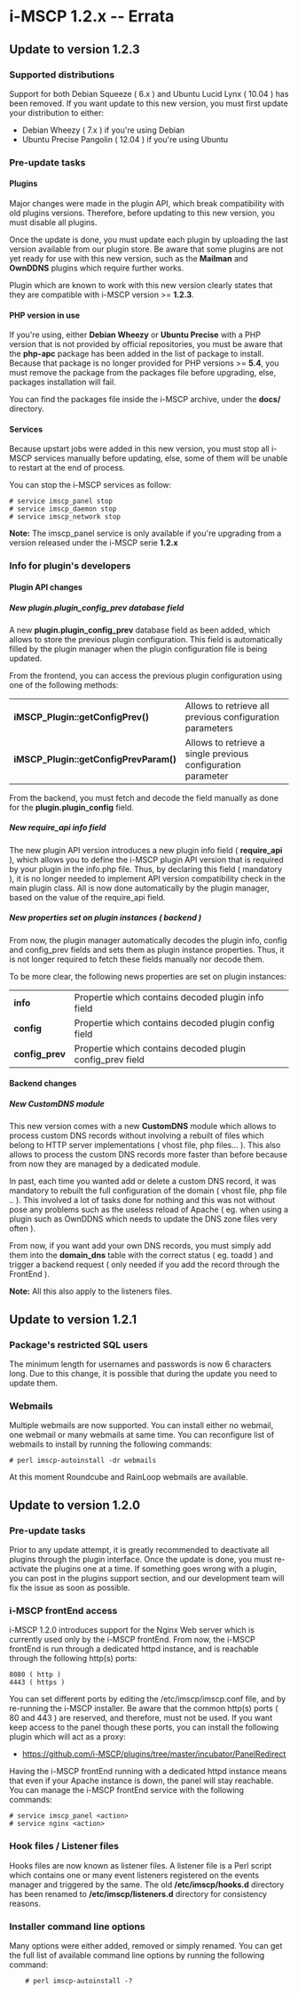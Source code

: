 # i-MSCP 1.2.x -- Errata

## Update to version 1.2.3

### Supported distributions

Support for both Debian Squeeze ( 6.x ) and Ubuntu Lucid Lynx ( 10.04 ) has been removed. If you want update to this new
version, you must first update your distribution to either:

* Debian Wheezy ( 7.x ) if you're using Debian
* Ubuntu Precise Pangolin ( 12.04 ) if you're using Ubuntu

### Pre-update tasks

#### Plugins

Major changes were made in the plugin API, which break compatibility with old plugins versions. Therefore, before
updating to this new version, you must disable all plugins.

Once the update is done, you must update each plugin by uploading the last version available from our plugin store.
Be aware that some plugins are not yet ready for use with this new version, such as the **Mailman** and **OwnDDNS**
plugins which require further works.

Plugin which are known to work with this new version clearly states that they are compatible with i-MSCP version >=
**1.2.3**.

#### PHP version in use

If you're using, either **Debian Wheezy** or **Ubuntu Precise** with a PHP version that is not provided by official
repositories, you must be aware that the **php-apc** package has been added in the list of package to install. Because
that package is no longer provided for PHP versions >= **5.4**, you must remove the package from the packages file before
upgrading, else, packages installation will fail.

You can find the packages file inside the i-MSCP archive, under the **docs/<distro>** directory.

#### Services

Because upstart jobs were added in this new version, you must stop all i-MSCP services manually before updating, else,
some of them will be unable to restart at the end of process.

You can stop the i-MSCP services as follow:

```shell
# service imscp_panel stop
# service imscp_daemon stop
# service imscp_network stop
```

**Note:** The imscp_panel service is only available if you're upgrading from a version released under the i-MSCP serie
**1.2.x**

### Info for plugin's developers

#### Plugin API changes

##### New plugin.plugin_config_prev database field

A new **plugin.plugin_config_prev** database field as been added, which allows to store the previous plugin configuration.
This field is automatically filled by the plugin manager when the plugin configuration file is being updated.

From the frontend, you can access the previous plugin configuration using one of the following methods:

<table>
	<tr>
		<td>
			<strong>iMSCP_Plugin::getConfigPrev()</strong>
 		</td>
 		<td>
 			Allows to retrieve all previous configuration parameters
 		</td>
 	</tr>
 	<tr>
 		<td>
			<strong>iMSCP_Plugin::getConfigPrevParam()</strong>
		</td>
		<td>
			Allows to retrieve a single previous configuration parameter
		</td>
	</tr>
</table>

From the backend, you must fetch and decode the field manually as done for the **plugin.plugin_config** field.

##### New require_api info field

The new plugin API version introduces a new plugin info field ( **require_api** ), which allows you to define the i-MSCP
plugin API version that is required by your plugin in the info.php file. Thus, by declaring this field ( mandatory ), it
is no longer needed to implement API version compatibility check in the main plugin class. All is now done automatically
by the plugin manager, based on the value of the require_api field.

##### New properties set on plugin instances ( backend )

From now, the plugin manager automatically decodes the plugin info, config and config_prev fields and sets them as plugin
instance properties. Thus, it is not longer required to fetch these fields manually nor decode them.

To be more clear, the following news properties are set on plugin instances:

<table>
	<tr>
		<td>
			<strong>info</strong>
 		</td>
 		<td>
 			Propertie which contains decoded plugin info field
 		</td>
 	</tr>
 	<tr>
 		<td>
			<strong>config</strong>
		</td>
		<td>
			Propertie which contains decoded plugin config field
		</td>
	</tr>
 	<tr>
 		<td>
			<strong>config_prev</strong>
		</td>
		<td>
			Propertie which contains decoded plugin config_prev field
		</td>
	</tr>
</table>

#### Backend changes

##### New CustomDNS module

This new version comes with a new **CustomDNS** module which allows to process custom DNS records without involving a
rebuilt of files which belong to HTTP server implementations ( vhost file, php files... ). This also allows to process
the custom DNS records more faster than before because from now they are managed by a dedicated module.

In past, each time you wanted add or delete a custom DNS record, it was mandatory to rebuilt the full configuration of
the domain ( vhost file, php file .. ). This involved a lot of tasks done for nothing and this was not without pose any
problems such as the useless reload of Apache ( eg. when using a plugin such as OwnDDNS which needs to update the DNS
zone files very often ).

From now, if you want add your own DNS records, you must simply add them into the **domain_dns** table with the correct
status ( eg. toadd ) and trigger a backend request ( only needed if you add the record through the FrontEnd ).

**Note:** All this also apply to the listeners files.

## Update to version 1.2.1

### Package's restricted SQL users

The minimum length for usernames and passwords is now 6 characters long. Due to this change, it is possible that during
the update you need to update them.

### Webmails

Multiple webmails are now supported. You can install either no webmail, one webmail or many webmails at same time. You
can reconfigure list of webmails to install by running the following commands:

```shell
# perl imscp-autoinstall -dr webmails
```

At this moment Roundcube and RainLoop webmails are available.

## Update to version 1.2.0

### Pre-update tasks
 
Prior to any update attempt, it is greatly recommended to deactivate all plugins through the plugin interface. Once the
update is done, you must re-activate the plugins one at a time. If something goes wrong with a plugin, you can post in
the plugins support section, and our development team will fix the issue as soon as possible.
 
### i-MSCP frontEnd access
 
i-MSCP 1.2.0 introduces support for the Nginx Web server which is currently used only by the i-MSCP frontEnd. From now,
the i-MSCP frontEnd is run through a dedicated httpd instance, and is reachable through the following http(s) ports:

```
8080 ( http )
4443 ( https )
```

You can set different ports by editing the /etc/imscp/imscp.conf file, and by re-running the i-MSCP installer. Be aware
that the common http(s) ports ( 80 and 443 ) are reserved, and therefore, must not be used. If you want keep access to
the panel though these ports, you can install the following plugin which will act as a proxy:

* https://github.com/i-MSCP/plugins/tree/master/incubator/PanelRedirect
 
Having the i-MSCP frontEnd running with a dedicated httpd instance means that even if your Apache instance is down, the
panel will stay reachable. You can manage the i-MSCP frontEnd service with the following commands:

```shell
# service imscp_panel <action>
# service nginx <action>
```

### Hook files / Listener files
 
Hooks files are now known as listener files. A listener file is a Perl script which contains one or many event listeners
registered on the events manager and triggered by the same. The old **/etc/imscp/hooks.d** directory has been renamed to
**/etc/imscp/listeners.d** directory for consistency reasons.
 
### Installer command line options
 
Many options were either added, removed or simply renamed. You can get the full list of available command line options
by running the following command:

```shell
	# perl imscp-autoinstall -?
```
